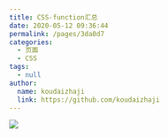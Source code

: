 ```yaml
---
title: CSS-function汇总
date: 2020-05-12 09:36:44
permalink: /pages/3da0d7
categories:
  - 页面
  - CSS
tags:
  - null
author:
  name: koudaizhaji
  link: https://github.com/koudaizhaji
---
```

![](https://cdn.staticaly.com/gh/koudaizhaji/image_store/blog/20200512161232.jpg)
